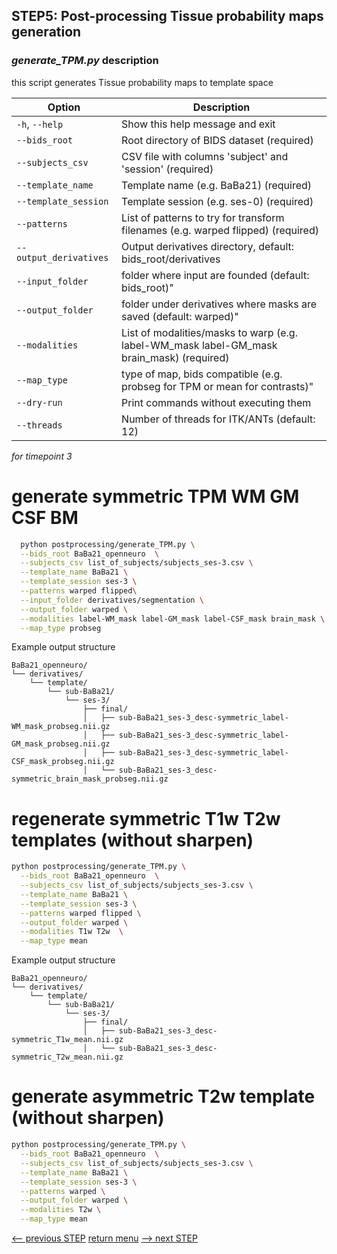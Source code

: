 ## STEP5: Post-processing Tissue probability maps generation

### _generate_TPM.py_ description

this script generates Tissue probability maps to template space

| Option                   | Description                                                                               |
|--------------------------|-------------------------------------------------------------------------------------------|
| `-h`, `--help`           | Show this help message and exit                                                           |
| `--bids_root`            | Root directory of BIDS dataset (required)                                                 |
| `--subjects_csv`         | CSV file with columns 'subject' and 'session' (required)                                  |
| `--template_name`        | Template name (e.g. BaBa21) (required)                                                    |
| `--template_session`     | Template session (e.g. ses-0) (required)                                                  |
| `--patterns`             | List of patterns to try for transform filenames (e.g. warped flipped) (required)          |
| `--output_derivatives`   | Output derivatives directory, default: bids_root/derivatives                              |
| `--input_folder`         | folder where input are founded (default: bids_root)"                                      |
| `--output_folder`        | folder under derivatives where masks are saved (default: warped)"                         |
| `--modalities`           | List of modalities/masks to warp (e.g. label-WM_mask label-GM_mask brain_mask) (required) |
| `--map_type`             | type of map, bids compatible (e.g. probseg for TPM or mean for contrasts)"                |
| `--dry-run`              | Print commands without executing them                                                     |
| `--threads`              | Number of threads for ITK/ANTs (default: 12)                                              |

_for timepoint 3_

 # generate symmetric TPM WM GM CSF BM 

```bash
  python postprocessing/generate_TPM.py \
  --bids_root BaBa21_openneuro  \
  --subjects_csv list_of_subjects/subjects_ses-3.csv \
  --template_name BaBa21 \
  --template_session ses-3 \
  --patterns warped flipped\
  --input_folder derivatives/segmentation \
  --output_folder warped \
  --modalities label-WM_mask label-GM_mask label-CSF_mask brain_mask \
  --map_type probseg
```

Example output structure
```
BaBa21_openneuro/
└── derivatives/
    └── template/
        └── sub-BaBa21/
            └── ses-3/
                ├── final/
                │   ├── sub-BaBa21_ses-3_desc-symmetric_label-WM_mask_probseg.nii.gz
                │   ├── sub-BaBa21_ses-3_desc-symmetric_label-GM_mask_probseg.nii.gz
                │   ├── sub-BaBa21_ses-3_desc-symmetric_label-CSF_mask_probseg.nii.gz
                │   └── sub-BaBa21_ses-3_desc-symmetric_brain_mask_probseg.nii.gz
```
# regenerate symmetric T1w T2w templates (without sharpen)
```bash
python postprocessing/generate_TPM.py \
  --bids_root BaBa21_openneuro  \
  --subjects_csv list_of_subjects/subjects_ses-3.csv \
  --template_name BaBa21 \
  --template_session ses-3 \
  --patterns warped flipped \
  --output_folder warped \
  --modalities T1w T2w  \
  --map_type mean
 ```

Example output structure
```
BaBa21_openneuro/
└── derivatives/
    └── template/
        └── sub-BaBa21/
            └── ses-3/
                ├── final/
                │   ├── sub-BaBa21_ses-3_desc-symmetric_T1w_mean.nii.gz
                │   └── sub-BaBa21_ses-3_desc-symmetric_T2w_mean.nii.gz
```


# generate asymmetric T2w template (without sharpen)
```bash
python postprocessing/generate_TPM.py \
  --bids_root BaBa21_openneuro  \
  --subjects_csv list_of_subjects/subjects_ses-3.csv \
  --template_name BaBa21 \
  --template_session ses-3 \
  --patterns warped \
  --output_folder warped \
  --modalities T2w \
  --map_type mean
```





[<-- previous STEP](template_construction.md) [return menu](../pipeline3D.md) [--> next STEP](../pipeline4D.md)